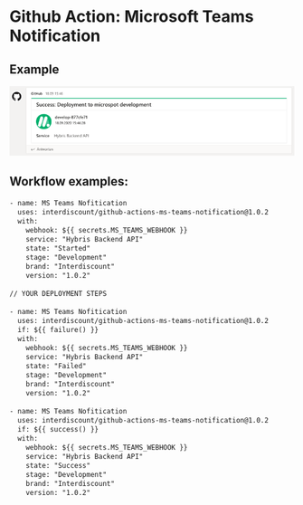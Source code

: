 # Github Action: Microsoft Teams Notification
## Example

![Example](docs/example-message.png)

## Workflow examples:

    - name: MS Teams Nofitication
      uses: interdiscount/github-actions-ms-teams-notification@1.0.2
      with:
        webhook: ${{ secrets.MS_TEAMS_WEBHOOK }}
        service: "Hybris Backend API"
        state: "Started"
        stage: "Development"
        brand: "Interdiscount"
        version: "1.0.2"
    
    // YOUR DEPLOYMENT STEPS
    
    - name: MS Teams Nofitication
      uses: interdiscount/github-actions-ms-teams-notification@1.0.2
      if: ${{ failure() }}
      with:
        webhook: ${{ secrets.MS_TEAMS_WEBHOOK }}
        service: "Hybris Backend API"
        state: "Failed"
        stage: "Development"
        brand: "Interdiscount"
        version: "1.0.2"
         
    - name: MS Teams Nofitication
      uses: interdiscount/github-actions-ms-teams-notification@1.0.2
      if: ${{ success() }}
      with:
        webhook: ${{ secrets.MS_TEAMS_WEBHOOK }}
        service: "Hybris Backend API"
        state: "Success"
        stage: "Development"
        brand: "Interdiscount"
        version: "1.0.2"
